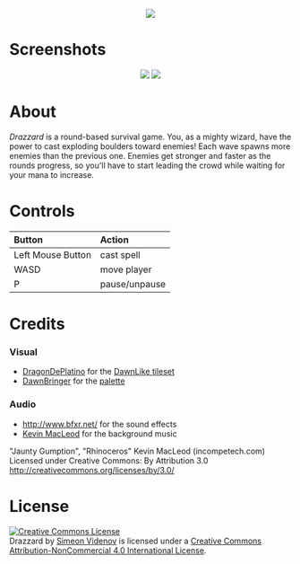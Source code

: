<p align="center">
  <img src="https://raw.github.com/simeon/Drazzard/master/logos/GithubHeaderLogo.png"/>
</p>

# Screenshots

<p align="center">
  <img src="https://raw.github.com/simeon/Drazzard/master/logos/Screenshot_1.png"/>
  <img src="https://raw.github.com/simeon/Drazzard/master/logos/Screenshot_2.png"/>
</p>

# About
_Drazzard_ is a round-based survival game.  You, as a mighty wizard, have the power to cast exploding boulders toward enemies!  Each wave spawns more enemies than the previous one.  Enemies get stronger and faster as the rounds progress, so you'll have to start leading the crowd while waiting for your mana to increase.

# Controls
| Button            | Action        |
| :-----------------|:--------------|
| Left Mouse Button | cast spell    |
| WASD              | move player   |
| P                 | pause/unpause |

# Credits

### Visual
* [DragonDePlatino](http://opengameart.org/users/dragondeplatino) for the [DawnLike tileset](http://opengameart.org/content/dawnlike-16x16-universal-rogue-like-tileset-v181)
* [DawnBringer](http://pixeljoint.com/p/23821.htm) for the [palette](http://pixeljoint.com/forum/forum_posts.asp?TID=12795)

### Audio
* http://www.bfxr.net/ for the sound effects
* [Kevin MacLeod](http://incompetech.com) for the background music

"Jaunty Gumption", "Rhinoceros"
Kevin MacLeod (incompetech.com)
Licensed under Creative Commons: By Attribution 3.0
http://creativecommons.org/licenses/by/3.0/

# License
<a rel="license" href="http://creativecommons.org/licenses/by-nc/4.0/"><img alt="Creative Commons License" style="border-width:0" src="https://i.creativecommons.org/l/by-nc/4.0/88x31.png" /></a><br /><span xmlns:dct="http://purl.org/dc/terms/" href="http://purl.org/dc/dcmitype/InteractiveResource" property="dct:title" rel="dct:type">Drazzard</span> by <a xmlns:cc="http://creativecommons.org/ns#" href="http://simeon.io" property="cc:attributionName" rel="cc:attributionURL">Simeon Videnov</a> is licensed under a <a rel="license" href="http://creativecommons.org/licenses/by-nc/4.0/">Creative Commons Attribution-NonCommercial 4.0 International License</a>.